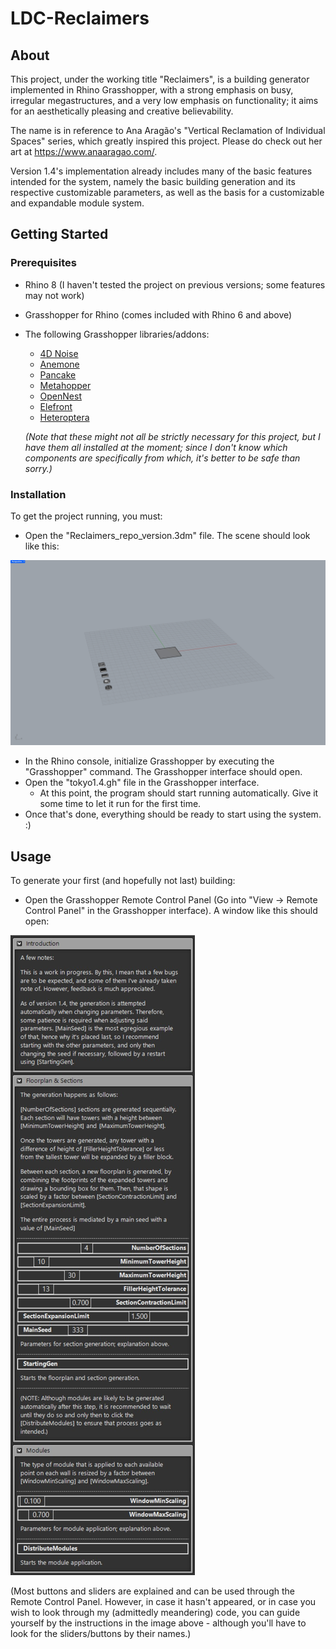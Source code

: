 # LDC-Reclaimers

## About
This project, under the working title "Reclaimers", is a building generator implemented in Rhino Grasshopper, with a strong emphasis on busy, irregular megastructures, and a very low emphasis on functionality; it aims for an aesthetically pleasing and creative believability.

The name is in reference to Ana Aragão's "Vertical Reclamation of Individual Spaces" series, which greatly inspired this project. Please do check out her art at https://www.anaaragao.com/. 

Version 1.4's implementation already includes many of the basic features intended for the system, namely the basic building generation and its respective customizable parameters, as well as the basis for a customizable and expandable module system.

## Getting Started

### Prerequisites

- Rhino 8 (I haven't tested the project on previous versions; some features may not work)
- Grasshopper for Rhino (comes included with Rhino 6 and above)
- The following Grasshopper libraries/addons:

  - [4D Noise](https://www.food4rhino.com/en/app/4d-noise)
  - [Anemone](https://www.food4rhino.com/en/app/anemone)
  - [Pancake](https://www.food4rhino.com/en/app/pancake)
  - [Metahopper](https://www.food4rhino.com/en/app/metahopper)
  - [OpenNest](https://www.food4rhino.com/en/app/opennest)
  - [Elefront](https://www.food4rhino.com/en/app/elefront)
  - [Heteroptera](https://www.food4rhino.com/en/app/heteroptera)

  *(Note that these might not all be strictly necessary for this project, but I have them all installed at the moment; since I don't know which components are specifically from which, it's better to be safe than sorry.)*

### Installation

To get the project running, you must:

- Open the "Reclaimers_repo_version.3dm" file. The scene should look like this:

![Scene Example](/docs/scene.jpg)

- In the Rhino console, initialize Grasshopper by executing the "Grasshopper" command. The Grasshopper interface should open.
- Open the "tokyo1.4.gh" file in the Grasshopper interface.
  - At this point, the program should start running automatically. Give it some time to let it run for the first time.
- Once that's done, everything should be ready to start using the system. :)

## Usage

To generate your first (and hopefully not last) building:

- Open the Grasshopper Remote Control Panel (Go into "View -> Remote Control Panel" in the Grasshopper interface). A window like this should open:

![RCP](/docs/instructions.jpg)

(Most buttons and sliders are explained and can be used through the Remote Control Panel. However, in case it hasn't appeared, or in case you wish to look through my (admittedly meandering) code, you can guide yourself by the instructions in the image above - although you'll have to look for the sliders/buttons by their names.)


